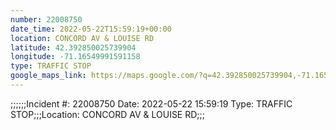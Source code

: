 ```yaml
---
number: 22008750
date_time: 2022-05-22T15:59:19+00:00
location: CONCORD AV & LOUISE RD
latitude: 42.392850025739904
longitude: -71.16549991591158
type: TRAFFIC STOP
google_maps_link: https://maps.google.com/?q=42.392850025739904,-71.16549991591158
---
```


;;;;;;Incident #: 22008750  Date: 2022-05-22 15:59:19   Type: TRAFFIC STOP;;;Location: CONCORD AV & LOUISE RD;;;
